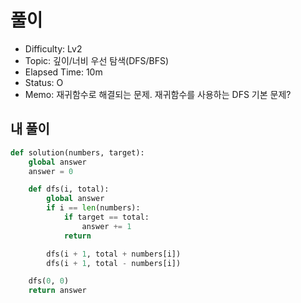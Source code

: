 # 풀이
- Difficulty:  Lv2
- Topic:  깊이/너비 우선 탐색(DFS/BFS)
- Elapsed Time:  10m
- Status:  O 
- Memo:  재귀함수로 해결되는 문제. 재귀함수를 사용하는 DFS 기본 문제?

## 내 풀이
```py
def solution(numbers, target):
    global answer
    answer = 0

    def dfs(i, total):
        global answer
        if i == len(numbers):
            if target == total:
                answer += 1
            return

        dfs(i + 1, total + numbers[i])
        dfs(i + 1, total - numbers[i])

    dfs(0, 0)
    return answer
```